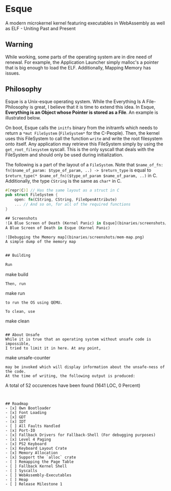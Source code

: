 # Esque
A modern microkernel kernel featuring executables in WebAssembly as well as ELF - Uniting Past and Present

## Warning
While working, some parts of the operating system are in dire need of
renewal. For example, the Application Launcher simply malloc's a pointer
that is big enough to load the ELF. Additionally, Mapping Memory has issues.

## Philosophy

Esque is a Unix-esque operating system. While the Everything Is A File-Philosophy is great,
I believe that it is time to extend this idea. In Esque, **Everything is an Object whose Pointer is stored as a File**. An example is illustrated below.

On boot, Esque calls the `initfs` binary from the initramfs which needs to return a `*mut FileSystem` (`FileSystem*` for the C-People). Then, the kernel uses this FileSystem to call the function `write` and write
the root filesystem onto itself. Any application may retrieve this FileSystem simply by using the `get_root_filesystem` syscall. This is the only syscall that deals with the FileSystem and should only be used during initialization. 

The following is a part of the layout of a `FileSystem`. Note that `$name_of_fn: fn($name_of_param: $type_of_param, ..) -> $return_type`
is equal to `$return_type(* $name_of_fn)($type_of_param $name_of_param, ..)` in C.
Additionally, the type `CString` is the same as `char*` in C.

```rs
#[repr(C)] // Has the same layout as a struct in C
pub struct FileSystem {
    open: fn(CString, CString, FileOpenAttribute)
    ... // And so on, for all of the required functions
}

## Screenshots
![A Blue Screen of Death (Kernel Panic) in Esque](binaries/screenshots/bsod.png)
A Blue Screen of Death in Esque (Kernel Panic)

![Debugging the Memory map](binaries/screenshots/mem-map.png)
A simple dump of the memory map


## Building

Run
```
make build
```
Then, run
```
make run
```
to run the OS using QEMU.

To clean, use
```
make clean
```

## About Unsafe
While it is true that an operating system without unsafe code is impossible,
I tried to limit it in here. At any point, 
```
make unsafe-counter
```
may be invoked which will display information about the unsafe-ness of the code.
At the time of writing, the following output is produced:
```
A total of 52 occurences have been found (1641 LOC, 0 Percent)
```


## Roadmap
- [x] Own Bootloader
- [x] Font Loading
- [x] GDT
- [x] IDT
- [ ] All Faults Handled
- [x] Port-IO
- [x] Fallback Drivers for Fallback-Shell (For debugging purposes)
- [x] Level 4 Paging
- [x] PS2 Keyboard
- [x] Keyboard Layout Crate
- [x] Memory Allocation
- [x] Support the `alloc` crate
- [ ] Remapping the Page Table
- [ ] Fallback Kernel Shell
- [ ] Syscalls
- [ ] WebAssembly-Executables
- [ ] Heap
- [ ] Release Milestone 1  
